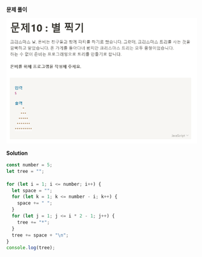 **문제 풀이**

![이미지](../assets/images/result_10.PNG)

**Solution**

```javascript
const number = 5;
let tree = "";

for (let i = 1; i <= number; i++) {
  let space = "";
  for (let k = 1; k <= number - i; k++) {
    space += " ";
  }
  for (let j = 1; j <= i * 2 - 1; j++) {
    tree += "*";
  }
  tree += space + "\n";
}
console.log(tree);
```
